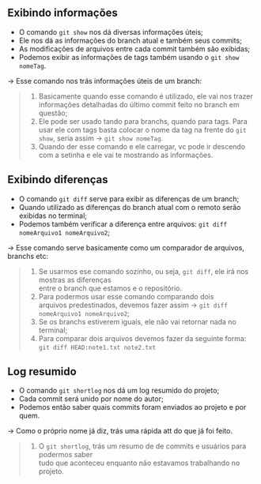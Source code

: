 ## Exibindo informações
- O comando `git show` nos dá diversas informações úteis;<br>
- Ele nos dá as informações do branch atual e também seus commits;<br>
- As modificações de arquivos entre cada commit também são exibidas;<br>
- Podemos exibir as informações de tags também usando o `git show nomeTag`.<br>

-> Esse comando nos trás informações úteis de um branch:<br>
>1. Basicamente quando esse comando é utilizado, ele vai nos trazer informações detalhadas do último commit feito no branch em questão;<br>
>2. Ele pode ser usado tando para branchs, quando para tags. Para usar ele com tags basta colocar o nome da tag na frente do `git show`, seria assim -> `git show nomeTag`.<br>
>3. Quando der esse comando e ele carregar, vc pode ir descendo com a setinha e ele vai te mostrando as informações.

## Exibindo diferenças
- O comando `git diff` serve para exibir as diferenças de um branch;<br>
- Quando utilizado as diferenças do branch atual com o remoto serão exibidas no terminal;<br>
- Podemos também verificar a diferença entre arquivos: `git diff nomeArquivo1 nomeArquivo2`;

-> Esse comando serve basicamente como um comparador de arquivos, branchs etc:<br>
>1. Se usarmos ese comando sozinho, ou seja, `git diff`, ele irá nos mostras as diferenças<br>
entre o branch que estamos e o repositório. <br>
>2. Para podermos usar esse comando comparando dois<br>
arquivos predestinados, devemos fazer assim -> `git diff nomeArquivo1 nomeArquivo2`;<br>
>3. Se os branchs estiverem iguais, ele não vai retornar nada no terminal;<br>
>4. Para comparar dois arquivos devemos fazer da seguinte forma:<br>
`git diff HEAD:note1.txt note2.txt`

## Log resumido
- O comando `git shortlog` nos dá um log resumido do projeto;
- Cada commit será unido por nome do autor;
- Podemos então saber quais commits foram enviados ao projeto e por quem.

-> Como o próprio nome já diz, trás uma rápida att do que já foi feito.<br>
>1. O `git shortlog`, trás um resumo de de commits e usuários para podermos saber<br>
tudo que aconteceu enquanto não estavamos trabalhando no projeto.